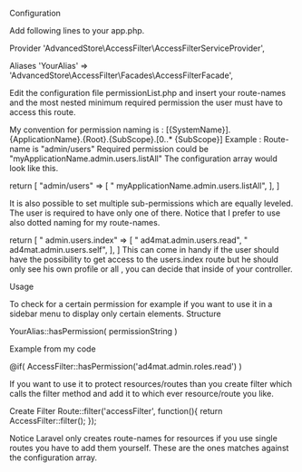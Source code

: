 Configuration

Add following lines to your app.php.

Provider
'AdvancedStore\AccessFilter\AccessFilterServiceProvider',

Aliases
'YourAlias'  => 'AdvancedStore\AccessFilter\Facades\AccessFilterFacade',


Edit the configuration file permissionList.php and insert your
route-names and the most nested minimum required permission the user
must have to access this route.

My convention for permission naming is :
[{SystemName}].{ApplicationName}.{Root}.{SubScope}.[0..* {SubScope}]
Example : 
Route-name is "admin/users"
Required permission could be "myApplicationName.admin.users.listAll"
The configuration array would look like this.

return [
"admin/users"	=>	[
	" myApplicationName.admin.users.listAll",
	],
]

It is also possible to set multiple sub-permissions which are equally leveled.
The user is required to have only one of there. Notice that I prefer to use
also dotted naming for my route-names.

return [
" admin.users.index"	=>	[
	" ad4mat.admin.users.read",
	" ad4mat.admin.users.self",
	],
]
This can come in handy if the user should have the possibility to get
access to the users.index route but he should only see his own profile or all
, you can decide that inside of your controller.

Usage

To check for a certain permission for example if you want to use it in a
sidebar menu to display only certain elements.
Structure

YourAlias::hasPermission( permissionString )

Example from my code

@if( AccessFilter::hasPermission('ad4mat.admin.roles.read') )

If you want to use it to protect resources/routes than you create filter which
calls the filter method and add it to which ever resource/route you like.

Create Filter
Route::filter('accessFilter', function(){
    return AccessFilter::filter();
});

Notice Laravel only creates route-names for resources if you use single routes
you have to add them yourself. These are the ones matches against the configuration array.